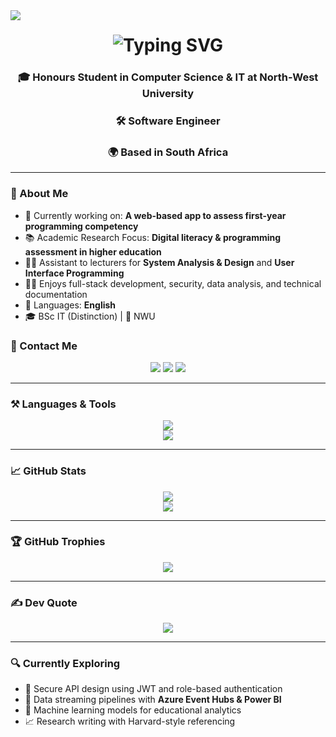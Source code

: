 <img align="left" src="https://visitor-badge.laobi.icu/badge?page_id=salimsofinia&right_color=black"/>

<h1 align="center">
  <img src="https://readme-typing-svg.herokuapp.com?font=Fira+Code&size=30&duration=4000&pause=1000&center=true&vCenter=true&width=600&lines=Hi+There!+I'm+Salim+👋;Welcome+to+my+GitHub+profile!;" alt="Typing SVG">
</h1>

<h3 align="center">
🎓 Honours Student in Computer Science & IT at North-West University  
</h3>
<h3 align="center">
🛠️ Software Engineer 
</h3>
<h3 align="center">
🌍 Based in South Africa
</h3>

---

### 🧠 About Me

- 🔭 Currently working on: **A web-based app to assess first-year programming competency**
- 📚 Academic Research Focus: **Digital literacy & programming assessment in higher education**
- 🧑‍🏫 Assistant to lecturers for **System Analysis & Design** and **User Interface Programming**
- 👨‍💻 Enjoys full-stack development, security, data analysis, and technical documentation
- 💬 Languages: **English**
- 🎓 BSc IT (Distinction) | 📍 NWU

### 💼 Contact Me

<div align="center">
  <a href="mailto:salimsofinia01719@gmail.com"><img src="https://skillicons.dev/icons?i=gmail" /></a>
  <a href="https://www.linkedin.com/in/salimsofinia"><img src="https://skillicons.dev/icons?i=linkedin" /></a>
  <a href="https://github.com/salimsofinia"><img src="https://skillicons.dev/icons?i=github" /></a>
</div>

---

### ⚒️ Languages & Tools

<div align="center">
  <img src="https://skillicons.dev/icons?i=java,python,c,cs,html,css,javascript,nodejs,react,matlab,firebase,supabase,mongodb,azure,git,github,vscode,visualstudio" />
  <br/>
  <img src="https://skillicons.dev/icons?i=postman,express,vercel,anaconda" />
</div>

---

### 📈 GitHub Stats

<div align="center">
  <img src="https://github-readme-stats.vercel.app/api/top-langs/?username=salimsofinia&layout=compact&theme=radical" />
  <br/>
  <img src="https://github-readme-stats.vercel.app/api?username=salimsofinia&show_icons=true&theme=radical" />
</div>

---

### 🏆 GitHub Trophies

<p align="center">
  <img src="https://github-profile-trophy.vercel.app/?username=salimsofinia&theme=radical&margin-w=5&no-frame=true" />
</p>

---

### ✍️ Dev Quote

<p align="center">
  <img src="https://quotes-github-readme.vercel.app/api?type=horizontal&theme=radical" />
</p>

---

### 🔍 Currently Exploring

- 🔐 Secure API design using JWT and role-based authentication
- 🧪 Data streaming pipelines with **Azure Event Hubs & Power BI**
- 🤖 Machine learning models for educational analytics
- 📈 Research writing with Harvard-style referencing
